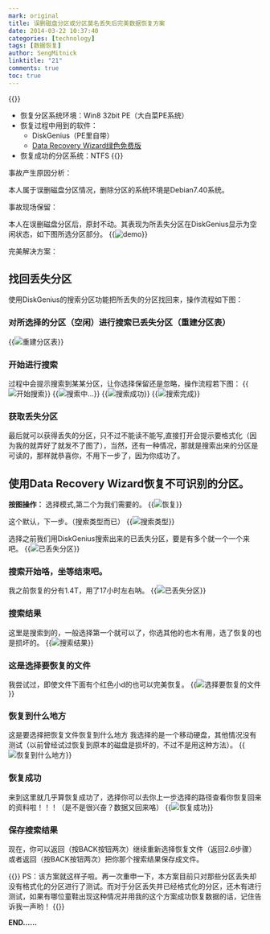 ```yaml
---
mark: original
title: 误删磁盘分区或分区莫名丢失后完美数据恢复方案
date: 2014-03-22 10:37:40
categories: [technology]
tags: [数据恢复]
author: SengMitnick
linktitle: "21"
comments: true
toc: true
---
```

{{<note type="info">}}
- 恢复分区系统环境：Win8 32bit PE（大白菜PE系统）
- 恢复过程中用到的软件：
    - DiskGenius（PE里自带）
    - [Data Recovery Wizard绿色免费版](http://www.portablesoft.org/data-recovery-wizard/)
- 恢复成功的分区系统：NTFS
{{</note>}}
<!--more-->

事故产生原因分析：

本人属于误删磁盘分区情况，删除分区的系统环境是Debian7.40系统。

事故现场保留：

本人在误删磁盘分区后，原封不动。其表现为所丢失分区在DiskGenius显示为空闲状态，如下图所选分区部分。
{{<img name="1.jpg" caption="demo" alt="demo" >}}

完美解决方案：
## 找回丢失分区

使用DiskGenius的搜索分区功能把所丢失的分区找回来，操作流程如下图：

### 对所选择的分区（空闲）进行搜索已丢失分区（重建分区表）
{{<img name="2.jpg" caption="重建分区表" alt="重建分区表" >}}

### 开始进行搜索

过程中会提示搜索到某某分区，让你选择保留还是忽略，操作流程若下图：
{{<img name="3.jpg" caption="开始搜索" alt="开始搜索" >}}
{{<img name="4.jpg" caption="搜索中..." alt="搜索中..." >}}
{{<img name="5.png" caption="搜索成功" alt="搜索成功" >}}
{{<img name="6.png" caption="搜索完成" alt="搜索完成" >}}

### 获取丢失分区

最后就可以获得丢失的分区，只不过不能读不能写,直接打开会提示要格式化（因为我的就弄好了就发不了图了），当然，还有一种情况，那就是搜索出来的分区是可读的，那样就恭喜你，不用下一步了，因为你成功了。

## 使用Data Recovery Wizard恢复不可识别的分区。

**按图操作：**
选择模式,第二个为我们需要的。
{{<img name="07.png" caption="恢复" alt="恢复" >}}

这个默认，下一步。（搜索类型而已）
{{<img name="08.png" caption="搜索类型" alt="搜索类型" >}}

选择之前我们用DiskGenius搜索出来的已丢失分区，要是有多个就一个一个来吧。
{{<img name="09.png" caption="已丢失分区" alt="已丢失分区" >}}

### 搜索开始咯，坐等结束吧。
我之前恢复的分有1.4T，用了17小时左右呐。
{{<img name="10.png" caption="已丢失分区" alt="已丢失分区" >}}

### 搜索结果
这里是搜索到的，一般选择第一个就可以了，你选其他的也木有用，选了恢复的也是损坏的。
{{<img name="11.png" caption="搜索结果" alt="搜索结果" >}}

### 这是选择要恢复的文件
我尝试过，即使文件下面有个红色小d的也可以完美恢复。
{{<img name="12.png" caption="选择要恢复的文件" alt="选择要恢复的文件" >}}
### 恢复到什么地方
这是要选择把恢复文件恢复到什么地方
我选择的是一个移动硬盘，其他情况没有测试（以前曾经试过恢复到原本的磁盘是损坏的，不过不是用这种方法）。
{{<img name="13.png" caption="恢复到什么地方" alt="恢复到什么地方" >}}

### 恢复成功
来到这里就几乎算恢复成功了，选择你可以去你上一步选择的路径查看你恢复回来的资料啦！！！（是不是很兴奋？数据又回来咯）
{{<img name="14.png" caption="恢复成功" alt="恢复成功" >}}

### 保存搜索结果
现在，你可以返回（按BACK按钮两次）继续重新选择恢复文件（返回2.6步骤）或者返回（按BACK按钮两次）把你那个搜索结果保存成文件。

{{<note type="warning">}}
PS：该方案就这样子啦。再一次重申一下，本方案目前只对那些分区丢失却没有格式化的分区进行了测试。而对于分区丢失并已经格式化的分区，还木有进行测试，如果有哪位童鞋出现这种情况并用我的这个方案成功恢复数据的话，记住告诉我一声哟！
{{</note>}}

**END……**
